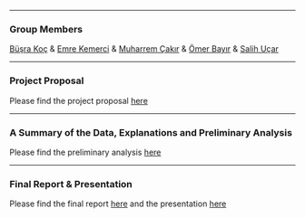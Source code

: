 ﻿***
### Group Members
[Büşra Koç](https://mef-bda503.github.io/pj18-busraakoc/) 	&	 [Emre Kemerci](https://mef-bda503.github.io/pj18-EmreKemerci/)		&	 [Muharrem Çakır](https://mef-bda503.github.io/pj18-muharremcakir81/)	&	[Ömer Bayır](https://mef-bda503.github.io/pj18-omerbayir/) 	&	[Salih Uçar](https://mef-bda503.github.io/pj18-ucarsal/)

***
### Project Proposal
Please find the project proposal [here](Proposal.html)

***
### A Summary of the Data, Explanations and Preliminary Analysis
Please find the preliminary analysis [here](PreliminaryAnalysis.html)

***
### Final Report & Presentation
Please find the final report [here](Final/Final20181223.html) and the presentation [here](Final/PresentationFinal.html)